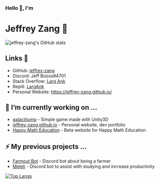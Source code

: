 ### Hello 👋, I'm 
# **Jeffrey Zang** 🦀

![jeffrey-zang's GitHub stats](https://github-readme-stats.vercel.app/api?username=jeffrey-zang&show_icons=true&theme=tokyonight) 

## **Links** 🔗
- GitHub: [jeffrey-zang](https://github.com/jeffrey-zang)
- Discord: Jeff Bozos#4701
- Stack Overflow: [Larg Ank](https://stackoverflow.com/users/14683783/larg-ank)
- Replit: [LargAnk](https://replit.com/@LargAnk)
- Personal Website: https://jeffrey-zang.github.io/

## 🔭 I’m currently working on ...
- [galactijump](https://github.com/jeffrey-zang/galactijump) - Simple game made with Unity3D
- [jeffrey-zang.github.io](https://jeffrey-zang.github.io/) - Personal website, dev portfolio
- [Happy Math Education](https://github.com/jeffrey-zang/happy-math-education) - Beta website for Happy Math Education

## ⚡ My previous projects ...
- [Farmout Bot](https://github.com/Yourself1011/farmoutbot) - Discord bot about being a farmer
- [Meleti](https://github.com/Yourself1011/meleti) - Discord bot to assist with studying and increase productivity

[![Top Langs](https://github-readme-stats.vercel.app/api/top-langs/?username=jeffrey-zang&hide=ShaderLab,HLSL&layout=compact&theme=merko)](https://github.com/anuraghazra/github-readme-stats)

<!--
**jeffrey-zang/jeffrey-zang** is a ✨ _special_ ✨ repository because its `README.md` (this file) appears on your GitHub profile.

Here are some ideas to get you started:

- 👯 I’m looking to collaborate on ...
- 🤔 I’m looking for help with ...
- 💬 Ask me about ...
- 📫 How to reach me: ...
- 😄 Pronouns: ...
- ⚡ Fun fact: ...
-->
